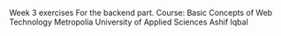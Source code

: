 Week 3 exercises
For the backend part.
Course: Basic Concepts of Web Technology
Metropolia University of Applied Sciences
Ashif Iqbal
